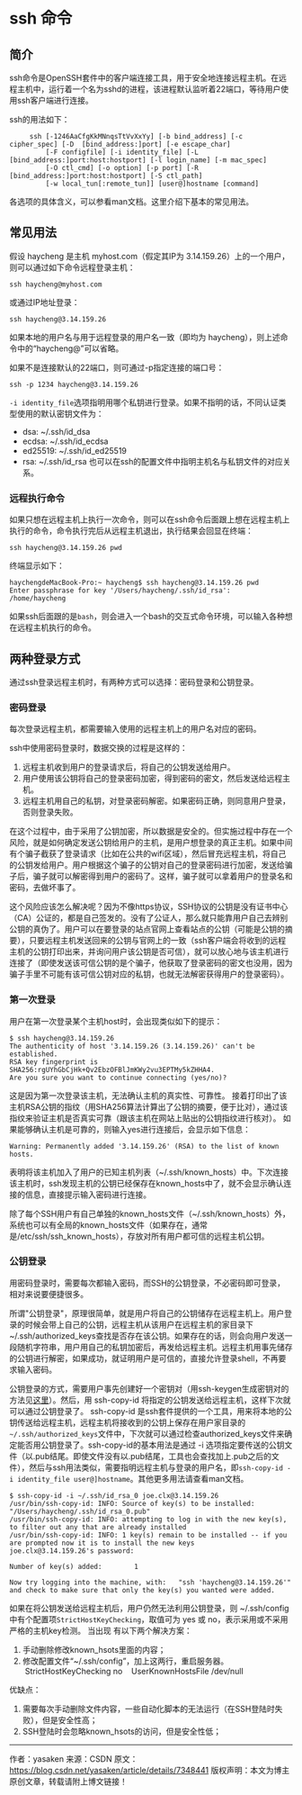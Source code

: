 # ssh 命令

## 简介
ssh命令是OpenSSH套件中的客户端连接工具，用于安全地连接远程主机。在远程主机中，运行着一个名为sshd的进程，该进程默认监听着22端口，等待用户使用ssh客户端进行连接。

ssh的用法如下：
```
     ssh [-1246AaCfgKkMNnqsTtVvXxYy] [-b bind_address] [-c cipher_spec] [-D  [bind_address:]port] [-e escape_char]
         [-F configfile] [-i identity_file] [-L  [bind_address:]port:host:hostport] [-l login_name] [-m mac_spec]
         [-O ctl_cmd] [-o option] [-p port] [-R  [bind_address:]port:host:hostport] [-S ctl_path]
         [-w local_tun[:remote_tun]] [user@]hostname [command]
```
各选项的具体含义，可以参看man文档。这里介绍下基本的常见用法。


## 常见用法
假设 haycheng 是主机 myhost.com（假定其IP为 3.14.159.26）上的一个用户，则可以通过如下命令远程登录主机：
```
ssh haycheng@myhost.com
```
或通过IP地址登录：
```
ssh haycheng@3.14.159.26
```
如果本地的用户名与用于远程登录的用户名一致（即均为 haycheng），则上述命令中的“haycheng@”可以省略。

如果不是连接默认的22端口，则可通过-p指定连接的端口号：
```
ssh -p 1234 haycheng@3.14.159.26
```
`-i identity_file`选项指明用哪个私钥进行登录。如果不指明的话，不同认证类型使用的默认密钥文件为：
- dsa: ~/.ssh/id_dsa
- ecdsa: ~/.ssh/id_ecdsa
- ed25519: ~/.ssh/id_ed25519
- rsa: ~/.ssh/id_rsa
也可以在ssh的配置文件中指明主机名与私钥文件的对应关系。

### 远程执行命令
如果只想在远程主机上执行一次命令，则可以在ssh命令后面跟上想在远程主机上执行的命令，命令执行完后从远程主机退出，执行结果会回显在终端：
```
ssh haycheng@3.14.159.26 pwd
```
终端显示如下：
```
haychengdeMacBook-Pro:~ haycheng$ ssh haycheng@3.14.159.26 pwd
Enter passphrase for key '/Users/haycheng/.ssh/id_rsa':
/home/haycheng
```
如果ssh后面跟的是`bash`，则会进入一个bash的交互式命令环境，可以输入各种想在远程主机执行的命令。

## 两种登录方式
通过ssh登录远程主机时，有两种方式可以选择：密码登录和公钥登录。

### 密码登录
每次登录远程主机，都需要输入使用的远程主机上的用户名对应的密码。

ssh中使用密码登录时，数据交换的过程是这样的：
1. 远程主机收到用户的登录请求后，将自己的公钥发送给用户。
1. 用户使用该公钥将自己的登录密码加密，得到密码的密文，然后发送给远程主机。
1. 远程主机用自己的私钥，对登录密码解密。如果密码正确，则同意用户登录，否则登录失败。

在这个过程中，由于采用了公钥加密，所以数据是安全的。但实施过程中存在一个风险，就是如何确定发送公钥给用户的主机，是用户想登录的真正主机。如果中间有个骗子截获了登录请求（比如在公共的wifi区域），然后冒充远程主机，将自己的公钥发给用户。用户根据这个骗子的公钥对自己的登录密码进行加密，发送给骗子后，骗子就可以解密得到用户的密码了。这样，骗子就可以拿着用户的登录名和密码，去做坏事了。

这个风险应该怎么解决呢？因为不像https协议，SSH协议的公钥是没有证书中心（CA）公证的，都是自己签发的。没有了公证人，那么就只能靠用户自己去辨别公钥的真伪了。用户可以在要登录的站点官网上查看站点的公钥（可能是公钥的摘要），只要远程主机发送回来的公钥与官网上的一致（ssh客户端会将收到的远程主机的公钥打印出来，并询问用户该公钥是否可信），就可以放心地与该主机进行连接了（即使发送该可信公钥的是个骗子，他获取了登录密码的密文也没用，因为骗子手里不可能有该可信公钥对应的私钥，也就无法解密获得用户的登录密码）。

### 第一次登录
用户在第一次登录某个主机host时，会出现类似如下的提示：
```
$ ssh haycheng@3.14.159.26
The authenticity of host '3.14.159.26 (3.14.159.26)' can't be established.
RSA key fingerprint is SHA256:rgUYhGbCjHk+Qv2EbzOFBlJmKWy2vu3EPTMy5kZHHA4.
Are you sure you want to continue connecting (yes/no)?
```
这是因为第一次登录该主机，无法确认主机的真实性、可靠性。
接着打印出了该主机RSA公钥的指纹（用SHA256算法计算出了公钥的摘要，便于比对），通过该指纹来验证主机是否真实可靠（跟该主机在网站上贴出的公钥指纹进行核对）。
如果能够确认主机是可靠的，则输入yes进行连接后，会显示如下信息：
```
Warning: Permanently added '3.14.159.26' (RSA) to the list of known hosts.
```
表明将该主机加入了用户的已知主机列表（~/.ssh/known_hosts）中。下次连接该主机时，ssh发现主机的公钥已经保存在known_hosts中了，就不会显示确认连接的信息，直接提示输入密码进行连接。

除了每个SSH用户有自己单独的known_hosts文件（~/.ssh/known_hosts）外，系统也可以有全局的known_hosts文件（如果存在，通常是/etc/ssh/ssh_known_hosts），存放对所有用户都可信的远程主机公钥。

### 公钥登录
用密码登录时，需要每次都输入密码，而SSH的公钥登录，不必密码即可登录，相对来说要便捷很多。

所谓"公钥登录"，原理很简单，就是用户将自己的公钥储存在远程主机上。用户登录的时候会带上自己的公钥，远程主机从该用户在远程主机的家目录下~/.ssh/authorized_keys查找是否存在该公钥。如果存在的话，则会向用户发送一段随机字符串，用户用自己的私钥加密后，再发给远程主机。远程主机用事先储存的公钥进行解密，如果成功，就证明用户是可信的，直接允许登录shell，不再要求输入密码。

公钥登录的方式，需要用户事先创建好一个密钥对（用ssh-keygen生成密钥对的方法见[这里]()）。然后，用 ssh-copy-id 将指定的公钥发送给远程主机，这样下次就可以通过公钥登录了。
ssh-copy-id 是ssh套件提供的一个工具，用来将本地的公钥传送给远程主机，远程主机将接收到的公钥上保存在用户家目录的`~/.ssh/authorized_keys`文件中，下次就可以通过检查authorized_keys文件来确定能否用公钥登录了。ssh-copy-id的基本用法是通过 -i 选项指定要传送的公钥文件（以.pub结尾。即使文件没有以.pub结尾，工具也会查找加上.pub之后的文件），然后与ssh用法类似，需要指明远程主机与登录的用户名，即`ssh-copy-id -i identity_file user@]hostname`。其他更多用法请查看man文档。
```
$ ssh-copy-id -i ~/.ssh/id_rsa_0 joe.clx@3.14.159.26
/usr/bin/ssh-copy-id: INFO: Source of key(s) to be installed: "/Users/haycheng/.ssh/id_rsa_0.pub"
/usr/bin/ssh-copy-id: INFO: attempting to log in with the new key(s), to filter out any that are already installed
/usr/bin/ssh-copy-id: INFO: 1 key(s) remain to be installed -- if you are prompted now it is to install the new keys
joe.clx@3.14.159.26's password:

Number of key(s) added:        1

Now try logging into the machine, with:   "ssh 'haycheng@3.14.159.26'"
and check to make sure that only the key(s) you wanted were added.
```

如果在将公钥发送给远程主机后，用户仍然无法利用公钥登录，则
~/.ssh/config中有个配置项`StrictHostKeyChecking`，取值可为 yes 或 no，表示采用或不采用严格的主机key检测。
当出现
有以下两个解决方案：
1. 手动删除修改known_hsots里面的内容；
2. 修改配置文件“~/.ssh/config”，加上这两行，重启服务器。
   StrictHostKeyChecking no
   UserKnownHostsFile /dev/null

优缺点：
1. 需要每次手动删除文件内容，一些自动化脚本的无法运行（在SSH登陆时失败），但是安全性高；
2. SSH登陆时会忽略known_hsots的访问，但是安全性低；
--------------------- 
作者：yasaken 
来源：CSDN 
原文：https://blog.csdn.net/yasaken/article/details/7348441 
版权声明：本文为博主原创文章，转载请附上博文链接！
